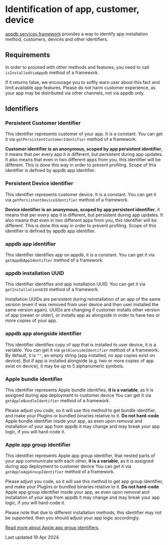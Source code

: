 # Identification of app, customer, device

[appdb services framework](#) provides a way to identify app installation method, customers, devices and other identifiers.

## Requirements

In order to proceed with other methods and features, you need to call ```isInstalledViaAppdb``` method of a framework.

If it returns false, we encourage you to softly warn user about this fact and limit available app features. Please do not harm customer experience, as your app may be distributed via other channels, not via appdb only.

## Identifiers

### Persistent Customer identifier

This identifier represents customer of your app. It is a constant. You can get it via ```getPersistentCustomerIdentifier``` method of a framework.

**Customer identifier is an anonymous, scoped by app persistent identifier**, it means that per every app it is different, but persistent during app updates. It also means that even in two different apps from you, this identifier will be different.
This is done this way in order to prevent profiling.
Scope of this identifier is defined by appdb app identifier.

### Persistent Device identifier

This identifier represents customer device. It is a constant. You can get it via ```getPersistentDeviceIdentifier``` method of a framework.

**Device identifier is an anonymous, scoped by app persistent identifier**, it means that per every app it is different, but persistent during app updates. It also means that even in two different apps from you, this identifier will be different.
This is done this way in order to prevent profiling.
Scope of this identifier is defined by appdb app identifier.

### appdb app identifier

This identifier identifies app on appdb, it is a constant. You can get it via ```getAppdbAppIdentifier``` method of a framework.

### appdb installation UUID

This identifier identifies and app installation UUID. You can get it via ```getInstallationUUID``` method of a framework.

Installation UUIDs are persistent during reinstallation of an app of the same version (even if was removed from user device and then user installed the same version again).
UUIDs are changing if customer installs other version of app (newer or older), or installs app as alongside in order to have two or more copies of your app.

### appdb app alongside identifier

This identifier identifies copy of app that is installed to user device, it is a variable. You can get it via ```getAlonsideIdentifier``` method of a framework.
By default, it is ```""```, an empty string (app installed, no app copies exist on device). But if app is installed alongside (e.g. two or more copies of app exist on device), it may be up to 5 alphanumeric symbols.

### Apple bundle identifier

This identifier represents Apple bundle identifies, **it is a variable**, as it is assigned during app deployment to customer device You can get it via ```getAppleBundleIdentifier``` method of a framework.

Please adjust you code, so it will use this method to get bundle identifier, and make your PlugIns or bundled binaries relative to it. **Do not hard-code** Apple bundle identifier inside your app, as even upon removal and installation of your app from appdb it may change and may break your app logic, if you will hard-code it.

### Apple app group identifier

This identifier represents Apple app group identifier, that nested parts of your app communicate with each other, **it is a variable**, as it is assigned during app deployment to customer device You can get it via ```getAppleAppGroupIdentifier``` method of a framework.

Please adjust you code, so it will use this method to get app group identifier, and make your PlugIns or bundled binaries relative to it. **Do not hard-code** Apple app group identifier inside your app, as even upon removal and installation of your app from appdb it may change and may break your app logic, if you will hard-code it.

Please note that due to different installation methods, this identifier may not be supported, then you should adjust your app logic accordingly.

[Read more about Apple app group identifiers](/services-and-features/group-identifiers).

Last updated 19 Apr 2024.

